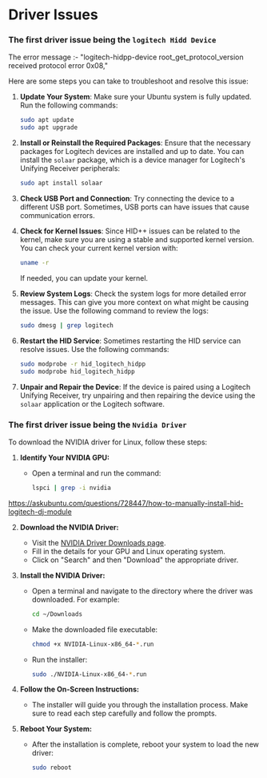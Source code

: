 # Driver Issues

### The first driver issue being the `logitech Hidd Device`

The error message :- "logitech-hidpp-device root_get_protocol_version received protocol error 0x08,"

Here are some steps you can take to troubleshoot and resolve this issue:

1. **Update Your System**: Make sure your Ubuntu system is fully updated. Run the following commands:

   ```bash
   sudo apt update
   sudo apt upgrade
   ```

2. **Install or Reinstall the Required Packages**: Ensure that the necessary packages for Logitech devices are installed and up to date. You can install the `solaar` package, which is a device manager for Logitech's Unifying Receiver peripherals:

   ```bash
   sudo apt install solaar
   ```

3. **Check USB Port and Connection**: Try connecting the device to a different USB port. Sometimes, USB ports can have issues that cause communication errors.

4. **Check for Kernel Issues**: Since HID++ issues can be related to the kernel, make sure you are using a stable and supported kernel version. You can check your current kernel version with:

   ```bash
   uname -r
   ```

   If needed, you can update your kernel.

5. **Review System Logs**: Check the system logs for more detailed error messages. This can give you more context on what might be causing the issue. Use the following command to review the logs:

   ```bash
   sudo dmesg | grep logitech
   ```

6. **Restart the HID Service**: Sometimes restarting the HID service can resolve issues. Use the following commands:

   ```bash
   sudo modprobe -r hid_logitech_hidpp
   sudo modprobe hid_logitech_hidpp
   ```

7. **Unpair and Repair the Device**: If the device is paired using a Logitech Unifying Receiver, try unpairing and then repairing the device using the `solaar` application or the Logitech software.

### The first driver issue being the `Nvidia Driver`

To download the NVIDIA driver for Linux, follow these steps:

1. **Identify Your NVIDIA GPU:**

   - Open a terminal and run the command:
     ```sh
     lspci | grep -i nvidia
     ```

https://askubuntu.com/questions/728447/how-to-manually-install-hid-logitech-dj-module 


2. **Download the NVIDIA Driver:**

   - Visit the [NVIDIA Driver Downloads page](https://www.nvidia.com/Download/index.aspx).
   - Fill in the details for your GPU and Linux operating system.
   - Click on "Search" and then "Download" the appropriate driver.

3. **Install the NVIDIA Driver:**

   - Open a terminal and navigate to the directory where the driver was downloaded. For example:
     ```sh
     cd ~/Downloads
     ```
   - Make the downloaded file executable:
     ```sh
     chmod +x NVIDIA-Linux-x86_64-*.run
     ```
   - Run the installer:
     ```sh
     sudo ./NVIDIA-Linux-x86_64-*.run
     ```

4. **Follow the On-Screen Instructions:**

   - The installer will guide you through the installation process. Make sure to read each step carefully and follow the prompts.

5. **Reboot Your System:**
   - After the installation is complete, reboot your system to load the new driver:
     ```sh
     sudo reboot
     ```

